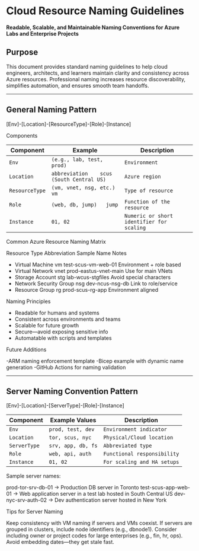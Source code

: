 # Cloud Resource Naming Guidelines  
**Readable, Scalable, and Maintainable Naming Conventions for Azure Labs and Enterprise Projects**

## Purpose  
This document provides standard naming guidelines to help cloud engineers, architects, and learners maintain clarity and consistency across Azure resources. 
Professional naming increases resource discoverability, simplifies automation, and ensures smooth team handoffs.

---

## General Naming Pattern  

[Env]-[Location]-[ResourceType]-[Role]-[Instance]

Components

| Component      | Example                                    | Description
|----------------|--------------------------------------------|------------------------------------------
| `Env`          | `(e.g., lab, test, prod)`                  |	`Environment`                      
| `Location`     | `abbreviation	scus (South Central US)`    |	`Azure region`                         
| `ResourceType` | `(vm, vnet, nsg, etc.)	vm`                 |	`Type of resource`                      
| `Role`	       | `(web, db, jump)	jump`                     | `Function of the resource`                
| `Instance`     | `01, 02`                                   |	`Numeric or short identifier for scaling`


Common Azure Resource Naming Matrix

Resource Type	Abbreviation	Sample Name	Notes
- Virtual Machine	vm	test-scus-vm-web-01	Environment + role based
- Virtual Network	vnet	prod-eastus-vnet-main	Use for main VNets
- Storage Account	stg	lab-wcus-stgfiles	Avoid special characters
- Network Security Group	nsg	dev-ncus-nsg-db	Link to role/service
- Resource Group	rg	prod-scus-rg-app	Environment aligned

Naming Principles

- Readable for humans and systems
- Consistent across environments and teams
- Scalable for future growth
- Secure—avoid exposing sensitive info
- Automatable with scripts and templates

Future Additions

-ARM naming enforcement template
-Bicep example with dynamic name generation
-GitHub Actions for naming validation

---

## Server Naming Convention Pattern

[Env]-[Location]-[ServerType]-[Role]-[Instance]


| Component     | Example Values     | Description
|---------------|--------------------|----------------------------
| `Env`         | `prod, test, dev`  | `Environment indicator`
| `Location`	  | `tor, scus, nyc`   | `Physical/Cloud location`
| `ServerType`	| `srv, app, db, fs` | `Abbreviated type`
| `Role`	      | `web, api, auth`   | `Functional responsibility`
| `Instance`	  | `01, 02`	         | `For scaling and HA setups`


Sample server names:

prod-tor-srv-db-01 → Production DB server in Toronto
test-scus-app-web-01 → Web application server in a test lab hosted in South Central US
dev-nyc-srv-auth-02 → Dev authentication server hosted in New York

Tips for Server Naming

Keep consistency with VM naming if servers and VMs coexist.
If servers are grouped in clusters, include node identifiers (e.g., dbnode1).
Consider including owner or project codes for large enterprises (e.g., fin, hr, ops).
Avoid embedding dates—they get stale fast.

